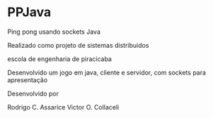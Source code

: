 # PPJava
Ping pong usando sockets Java


Realizado como projeto de sistemas distribuidos 

escola de engenharia de piracicaba

Desenvolvido um jogo em java, cliente e servidor, com sockets para apresentação

Desenvolvido por

Rodrigo C. Assarice 
Victor O. Collaceli
